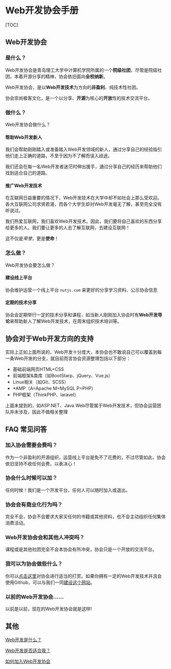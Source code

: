 # Web开发协会手册

[TOC]

## Web开发协会


### 是什么？

Web开发协会是青岛理工大学中计算机学院所属的一个**院级社团**，尽管是院级社团，本着开源分享的精神，协会依旧面向**全校纳新**。

Web开发协会，是以**Web开发技术**为方向的**非盈利**、纯技术性社团。

协会崇尚极客文化，是一个以分享、**开源**为核心的**开放**性的技术交流平台。


### 做什么？

Web开发协会做什么？

#### 帮助Web开发新人

我们会帮助刚刚踏入或准备踏入Web开发领域的新人，通过分享自己的经验指引他们走上正确的道路，不至于因为不了解而误入歧途。

我们还会在每一名Web开发者迷茫时伸出援手，通过分享自己的经历来帮助他们找到适合自己的道路。

#### 推广Web开发技术

在互联网日益重要的情况下，Web开发技术在大学中却不如社会上那么受欢迎。各大互联网公司求贤若渴，而各个大学生却对Web开发毫无了解，甚至完全没有听说过。

我们热爱互联网，我们喜欢Web开发技术。因此，我们要将自己喜欢的东西分享给更多的人。我们要让更多的人去了解互联网，去建设互联网！

这不仅是*荣誉*，更是**使命**！


### 怎么做？

Web开发协会要怎么做？

#### 建设线上平台

协会维护运营一个线上平台 `nutjs.com` 来更好的分享学习资料、公示协会信息

#### 定期的技术分享

协会会定期举行一定的技术分享和课程，如当新人刚刚加入协会时有**Web开发导论**来帮助新人了解Web开发技术，在周末组织技术培训等。



## 协会对于Web开发方向的支持

实际上正如上面所说的，Web开发十分庞大，本协会也不敢说自己可以覆盖到每一条Web开发的分支，就目前而言协会资源整理包括以下部分：

- 基础前端网页HTML+CSS
- 前端框架&类库（如BootStarp、jQuery、Vue.js）
- Linux相关（如Git、SCSS）
- *AMP（A=Apache M=MySQL P=PHP）
- PHP框架（ThinkPHP、laravel）

上面未提到的，如ASP.NET、Java Web尽管属于Web开发技术，但协会运营团队并未涉及，因此不做相关整理


## FAQ 常见问答

### 加入协会需要会费吗？

作为一个非盈利的开源组织，运营线上平台是免不了花费的，不过尽管如此，协会依旧坚持不收任何会费，以表决心！

### 协会什么时候可以加？

任何时候！我们是一个开发平台，任何人可以随时加入或退出。

### 协会会有商业化行为吗？

完全不会，协会不会要求大家买任何的书籍或其他资料，也不会主动组织任何集体消费活动。

### Web开发协会会和其他人冲突吗？

课程或是其他社团完全不会本协会有所冲突，协会只是一个开放的交流平台。

### 我可以为协会做些什么？

你可以[点击这里](/static/profit)对协会进行适当的打赏。如果你拥有一定的Web开发技术并且会使用Github，可以与我们一同[建设这个网站](/web/constructthis)。

### 以前的Web开发协会......

以前是以前，现在的Web开发协会就是这样!


## 其他

[Web开发是什么？](/web/rightforme)

[Web开发是否适合我？](/web/rightforme)

[如何加入Web开发协会](/about/joinus)

